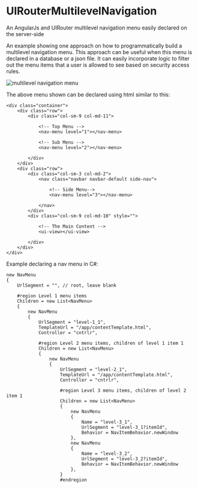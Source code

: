 # UIRouterMultilevelNavigation
An AngularJs and UIRouter multilevel navigation menu easily declared on the server-side

An example showing one approach on how to programmatically build a multilevel navigation menu. This approach can be useful when this menu is declared in a database or a json file. It can easily incorporate logic to filter out the menu items that a user is allowed to see based on security access rules.


![multilevel navigation menu](https://github.com/jalva/UIRouterMultilevelNavigation/blob/master/multiLevelMenu.PNG)

The above menu shown can be declared using html similar to this:
```
<div class="container">
    <div class="row">
        <div class="col-sm-9 col-md-11">

            <!-- Top Menu -->
            <nav-menu level="1"></nav-menu>

            <!-- Sub Menu -->
            <nav-menu level="2"></nav-menu>

        </div>
    </div>
    <div class="row">
        <div class="col-sm-3 col-md-2">
            <nav class="navbar navbar-default side-nav">

                <!-- Side Menu-->
                <nav-menu level="3"></nav-menu>

            </nav>
        </div>
        <div class="col-sm-9 col-md-10" style="">

            <!-- The Main Content -->
            <ui-view></ui-view>

        </div>
    </div>
</div>
```

Example declaring a nav menu in C#:
```
new NavMenu
{
    UrlSegment = "", // root, leave blank

    #region Level 1 menu items
    Children = new List<NavMenu>
    {
        new NavMenu
        {
            UrlSegment = "level-1_1",
            TemplateUrl = "/app/contentTemplate.html",
            Controller = "cntrlr",

            #region Level 2 menu items, children of level 1 item 1
            Children = new List<NavMenu>
            {
                new NavMenu
                {
                    UrlSegment = "level-2_1",
                    TemplateUrl = "/app/contentTemplate.html",
                    Controller = "cntrlr",

                    #region Level 3 menu items, children of level 2 item 1
                    Children = new List<NavMenu>
                    {
                        new NavMenu
                        {
                            Name = "level-3_1",
                            UrlSegment = "level-3_1?itemId",
                            Behavior = NavItemBehavior.newWindow
                        },
                        new NavMenu
                        {
                            Name = "level-3_2",
                            UrlSegment = "level-3_2?itemId",
                            Behavior = NavItemBehavior.newWindow
                        },
                    }
                    #endregion
```
